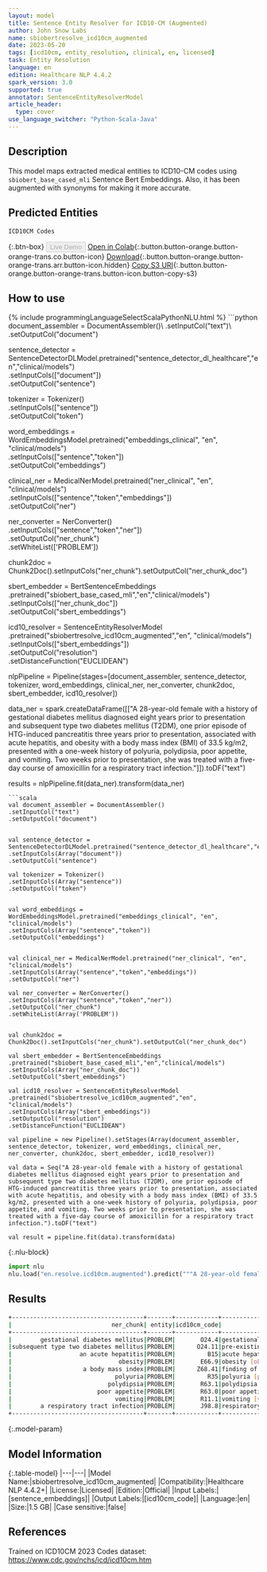 ```yaml
---
layout: model
title: Sentence Entity Resolver for ICD10-CM (Augmented)
author: John Snow Labs
name: sbiobertresolve_icd10cm_augmented
date: 2023-05-20
tags: [icd10cm, entity_resolution, clinical, en, licensed]
task: Entity Resolution
language: en
edition: Healthcare NLP 4.4.2
spark_version: 3.0
supported: true
annotator: SentenceEntityResolverModel
article_header:
  type: cover
use_language_switcher: "Python-Scala-Java"
---
```


## Description

This model maps extracted medical entities to ICD10-CM codes using `sbiobert_base_cased_mli` Sentence Bert Embeddings. Also, it has been augmented with synonyms for making it more accurate.

## Predicted Entities

`ICD10CM Codes`

{:.btn-box}
<button class="button button-orange" disabled>Live Demo</button>
[Open in Colab](https://colab.research.google.com/github/JohnSnowLabs/spark-nlp-workshop/blob/master/tutorials/Certification_Trainings/Healthcare/3.Clinical_Entity_Resolvers.ipynb){:.button.button-orange.button-orange-trans.co.button-icon}
[Download](https://s3.amazonaws.com/auxdata.johnsnowlabs.com/clinical/models/sbiobertresolve_icd10cm_augmented_en_4.4.2_3.0_1684591054927.zip){:.button.button-orange.button-orange-trans.arr.button-icon.hidden}
[Copy S3 URI](s3://auxdata.johnsnowlabs.com/clinical/models/sbiobertresolve_icd10cm_augmented_en_4.4.2_3.0_1684591054927.zip){:.button.button-orange.button-orange-trans.button-icon.button-copy-s3}

## How to use



<div class="tabs-box" markdown="1">
{% include programmingLanguageSelectScalaPythonNLU.html %}
```python
document_assembler = DocumentAssembler()\
.setInputCol("text")\
.setOutputCol("document")


sentence_detector = SentenceDetectorDLModel.pretrained("sentence_detector_dl_healthcare","en","clinical/models")\
.setInputCols(["document"])\
.setOutputCol("sentence")

tokenizer = Tokenizer()\
.setInputCols(["sentence"])\
.setOutputCol("token")


word_embeddings = WordEmbeddingsModel.pretrained("embeddings_clinical", "en", "clinical/models")\
.setInputCols(["sentence","token"])\
.setOutputCol("embeddings")


clinical_ner = MedicalNerModel.pretrained("ner_clinical", "en", "clinical/models")\
.setInputCols(["sentence","token","embeddings"])\
.setOutputCol("ner")

ner_converter = NerConverter()\
.setInputCols(["sentence","token","ner"])\
.setOutputCol("ner_chunk")\
.setWhiteList(['PROBLEM'])

chunk2doc = Chunk2Doc().setInputCols("ner_chunk").setOutputCol("ner_chunk_doc")

sbert_embedder = BertSentenceEmbeddings\
.pretrained("sbiobert_base_cased_mli","en","clinical/models")\
.setInputCols(["ner_chunk_doc"])\
.setOutputCol("sbert_embeddings")

icd10_resolver = SentenceEntityResolverModel\
.pretrained("sbiobertresolve_icd10cm_augmented","en", "clinical/models") \
.setInputCols(["sbert_embeddings"]) \
.setOutputCol("resolution")\
.setDistanceFunction("EUCLIDEAN")

nlpPipeline = Pipeline(stages=[document_assembler, sentence_detector, tokenizer, word_embeddings, clinical_ner, ner_converter, chunk2doc, sbert_embedder, icd10_resolver])

data_ner = spark.createDataFrame([["A 28-year-old female with a history of gestational diabetes mellitus diagnosed eight years prior to presentation and subsequent type two diabetes mellitus (T2DM), one prior episode of HTG-induced pancreatitis three years prior to presentation, associated with acute hepatitis, and obesity with a body mass index (BMI) of 33.5 kg/m2, presented with a one-week history of polyuria, polydipsia, poor appetite, and vomiting. Two weeks prior to presentation, she was treated with a five-day course of amoxicillin for a respiratory tract infection."]]).toDF("text")

results = nlpPipeline.fit(data_ner).transform(data_ner)
```
```scala
val document_assembler = DocumentAssembler()
.setInputCol("text")
.setOutputCol("document")


val sentence_detector = SentenceDetectorDLModel.pretrained("sentence_detector_dl_healthcare","en","clinical/models")
.setInputCols(Array("document"))
.setOutputCol("sentence")

val tokenizer = Tokenizer()
.setInputCols(Array("sentence"))
.setOutputCol("token")


val word_embeddings = WordEmbeddingsModel.pretrained("embeddings_clinical", "en", "clinical/models")
.setInputCols(Array("sentence","token"))
.setOutputCol("embeddings")


val clinical_ner = MedicalNerModel.pretrained("ner_clinical", "en", "clinical/models")
.setInputCols(Array("sentence","token","embeddings"))
.setOutputCol("ner")

val ner_converter = NerConverter()
.setInputCols(Array("sentence","token","ner"))
.setOutputCol("ner_chunk")
.setWhiteList(Array('PROBLEM'))


val chunk2doc = Chunk2Doc().setInputCols("ner_chunk").setOutputCol("ner_chunk_doc")

val sbert_embedder = BertSentenceEmbeddings
.pretrained("sbiobert_base_cased_mli","en","clinical/models")
.setInputCols(Array("ner_chunk_doc"))
.setOutputCol("sbert_embeddings")

val icd10_resolver = SentenceEntityResolverModel
.pretrained("sbiobertresolve_icd10cm_augmented","en", "clinical/models")
.setInputCols(Array("sbert_embeddings"))
.setOutputCol("resolution")
.setDistanceFunction("EUCLIDEAN")

val pipeline = new Pipeline().setStages(Array(document_assembler, sentence_detector, tokenizer, word_embeddings, clinical_ner, ner_converter, chunk2doc, sbert_embedder, icd10_resolver))

val data = Seq("A 28-year-old female with a history of gestational diabetes mellitus diagnosed eight years prior to presentation and subsequent type two diabetes mellitus (T2DM), one prior episode of HTG-induced pancreatitis three years prior to presentation, associated with acute hepatitis, and obesity with a body mass index (BMI) of 33.5 kg/m2, presented with a one-week history of polyuria, polydipsia, poor appetite, and vomiting. Two weeks prior to presentation, she was treated with a five-day course of amoxicillin for a respiratory tract infection.").toDF("text")

val result = pipeline.fit(data).transform(data)
```

{:.nlu-block}
```python
import nlu
nlu.load("en.resolve.icd10cm.augmented").predict("""A 28-year-old female with a history of gestational diabetes mellitus diagnosed eight years prior to presentation and subsequent type two diabetes mellitus (T2DM), one prior episode of HTG-induced pancreatitis three years prior to presentation, associated with acute hepatitis, and obesity with a body mass index (BMI) of 33.5 kg/m2, presented with a one-week history of polyuria, polydipsia, poor appetite, and vomiting. Two weeks prior to presentation, she was treated with a five-day course of amoxicillin for a respiratory tract infection.""")
```
</div>

## Results

```bash
+-------------------------------------+-------+------------+-------------------------------------------------------------------------------------------------------------+----------------------------------------------------------------------+
|                            ner_chunk| entity|icd10cm_code|                                                           resolutions                                       |                                                             all_codes|
+-------------------------------------+-------+------------+-------------------------------------------------------------------------------------------------------------+----------------------------------------------------------------------+
|        gestational diabetes mellitus|PROBLEM|       O24.4|gestational diabetes mellitus [gestational diabetes mellitus], gestational diabetes mellitus [gestational... |O24.4, O24.41, O24.43, Z86.32, Z87.5, O24.31, O24.11, O24.1, O24.81...|
|subsequent type two diabetes mellitus|PROBLEM|      O24.11|pre-existing type 2 diabetes mellitus [pre-existing type 2 diabetes mellitus], disorder associated with t... |O24.11, E11.8, E11, E13.9, E11.9, E11.3, E11.44, Z86.3, Z86.39, E11...|
|                   an acute hepatitis|PROBLEM|         B15|acute hepatitis a [acute hepatitis a], acute hepatitis [acute hepatitis], acute infectious hepatitis[acu...  |B15, K72.0, B17.9, B17.2, Z03.89, B15.9, K75.2, K71.2, B19.9, B16, ...|
|                              obesity|PROBLEM|       E66.9|obesity [obesity], abdominal obesity [abdominal obesity], obese [obese], central obesity [central obesity... |E66.9, E66.8, Z68.41, Q13.0, E66, E66.01, Z86.39, E34.9, H35.50, Z8...|
|                    a body mass index|PROBLEM|      Z68.41|finding of body mass index [finding of body mass index], observation of body mass index [observation of b... |Z68.41, E66.9, R22.9, Z68.1, R22.3, R22.1, Z68, R22.2, R22.0, R41.8...|
|                             polyuria|PROBLEM|         R35|polyuria [polyuria], nocturnal polyuria [nocturnal polyuria], polyuric state [polyuric state], polyuric ...  |R35, R35.81, R35.8, E23.2, R35.89, R31, R35.0, R82.99, N40.1, E72.3...|
|                           polydipsia|PROBLEM|       R63.1|polydipsia [polydipsia], psychogenic polydipsia [psychogenic polydipsia], primary polydipsia [primary po...  |R63.1, F63.89, E23.2, F63.9, O40, G47.5, M79.89, R63.2, R06.1, H53....|
|                        poor appetite|PROBLEM|       R63.0|poor appetite [poor appetite], poor feeding [poor feeding], bad taste in mouth [bad taste in mouth], unp...  |R63.0, P92.9, R43.8, R43.2, E86, R19.6, F52.0, Z72.4, R06.89, Z76.8...|
|                             vomiting|PROBLEM|       R11.1|vomiting [vomiting], intermittent vomiting [intermittent vomiting], vomiting symptoms [vomiting symptom...   |R11.1, R11, R11.10, G43.A1, P92.1, P92.09, G43.A, R11.13, R11.0       |
|        a respiratory tract infection|PROBLEM|       J98.8|respiratory tract infection [respiratory tract infection], upper respiratory tract infection [upper respi... |J98.8, J06.9, A49.9, J22, J20.9, Z59.3, T17, J04.10, Z13.83, J18.9 ...|
+-------------------------------------+-------+------------+----------------------------------------------------------------------+--------------------------------------+----------------------------------------------------------------------+
```

{:.model-param}
## Model Information

{:.table-model}
|---|---|
|Model Name:|sbiobertresolve_icd10cm_augmented|
|Compatibility:|Healthcare NLP 4.4.2+|
|License:|Licensed|
|Edition:|Official|
|Input Labels:|[sentence_embeddings]|
|Output Labels:|[icd10cm_code]|
|Language:|en|
|Size:|1.5 GB|
|Case sensitive:|false|

## References

Trained on ICD10CM 2023 Codes dataset: https://www.cdc.gov/nchs/icd/icd10cm.htm